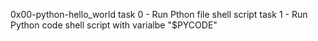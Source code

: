 0x00-python-hello_world
task 0 - Run Pthon file
	shell script
task 1 - Run Python code 
	shell script with varialbe "$PYCODE"
